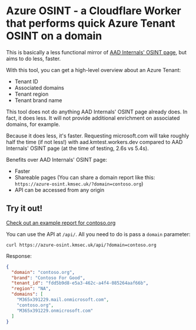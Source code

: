 # Azure OSINT - a Cloudflare Worker that performs quick Azure Tenant OSINT on a domain

This is basically a less functional mirror of
[AAD Internals' OSINT page](https://aadinternals.com/osint/), but aims to do
less, faster.

With this tool, you can get a high-level overview about an Azure Tenant:

* Tenant ID
* Associated domains
* Tenant region
* Tenant brand name

This tool does not do anything AAD Internals' OSINT page already does. In fact,
it does less. It will not provide additional enrichment on associated domains,
for example.

Because it does less, it's faster. Requesting microsoft.com will take roughly
half the time (if not less!) with aad.kmtest.workers.dev compared to AAD
Internals' OSINT page (at the time of testing, 2.6s vs 5.4s).

Benefits over AAD Internals' OSINT page:

* Faster
* Shareable pages (You can share a domain report like this: `https://azure-osint.kmsec.uk/?domain=contoso.org`)
* API can be accessed from any origin

## Try it out!

[Check out an example report for contoso.org](https://azure-osint.kmsec.uk/?domain=contoso.org)

You can use the API at `/api/`. All you need to do is pass a `domain` parameter:

`curl https://azure-osint.kmsec.uk/api/?domain=contoso.org`

Response:

```json
{
  "domain": "contoso.org",
  "brand": "Contoso For Good",
  "tenant_id": "fdd5b9d8-e5a3-462c-a4f4-085264aaf66b",
  "region": "NA",
  "domains": [
    "M365x391229.mail.onmicrosoft.com",
    "contoso.org",
    "M365x391229.onmicrosoft.com"
  ]
}
```
